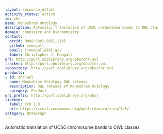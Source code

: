 ```yaml
---
layout: resource_detail
activity_status: active
id: chr
name: Monochrom Ontology
description: Automatic translation of UCSC chromosome bands to OWL classes
domain: chemistry and biochemistry
contact:
  orcid: 0000-0002-6601-2165
  github: cmungall
  email: cjmungall@lbl.gov
  label: Christopher J. Mungall
url: http://purl.obolibrary.org/obo/chr.owl
tracker: http://purl.obolibrary.org/obo/chr.owl
repository: http://purl.obolibrary.org/obo/chr.owl
products:
- id: chr.owl
  name: Monochrom Ontology OWL release
  description: OWL release of Monochrom Ontology
  category: Product
uri_prefix: http://purl.obolibrary.org/obo/
license:
  label: CC0 1.0
  url: https://creativecommons.org/publicdomain/zero/1.0/
category: DataGraph
---
```


Automatic translation of UCSC chromosome bands to OWL classes
